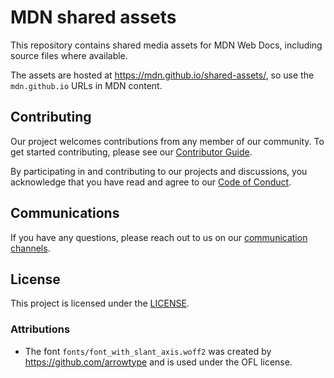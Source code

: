 # MDN shared assets

This repository contains shared media assets for MDN Web Docs, including source files where available.

The assets are hosted at https://mdn.github.io/shared-assets/, so use the `mdn.github.io` URLs in MDN content.

<!--

TODO:

## Getting Started

To get up and running, follow these steps:

Include enough details to get started using the project here and link to other docs with more detail as needed.
This should look like:

- quick installation/build instructions
- a few simple examples of use

More detailed build instructions (e.g., prerequisites and testing hints) should be in the CONTRIBUTING.md file.
-->

## Contributing

Our project welcomes contributions from any member of our community.
To get started contributing, please see our [Contributor Guide](CONTRIBUTING.md).

By participating in and contributing to our projects and discussions, you acknowledge that you have read and agree to our [Code of Conduct](CODE_OF_CONDUCT.md).

## Communications

If you have any questions, please reach out to us on our [communication channels](https://developer.mozilla.org/en-US/docs/MDN/Community/Communication_channels).

## License

This project is licensed under the [LICENSE](LICENSE.md).

### Attributions

- The font `fonts/font_with_slant_axis.woff2` was created by https://github.com/arrowtype and is used under the OFL license.
